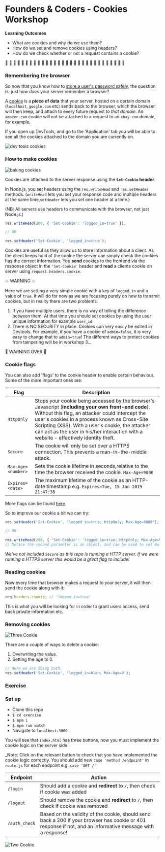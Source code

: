 # Founders & Coders - Cookies Workshop

__Learning Outcomes__

- What are cookies and why do we use them?
- How do we set and remove cookies using headers?
- How do we check whether or not a request contains a cookie?

:cookie: :cookie: :cookie: :cookie: :cookie: :cookie: :cookie: :cookie: :cookie: :cookie: :cookie: :cookie: :cookie: :cookie: :cookie: :cookie: :cookie: :cookie: :cookie: :cookie: :cookie: :cookie: :cookie: :cookie: :cookie: :cookie: :cookie: :cookie: :cookie: :cookie:

### Remembering the browser

So now that you know how to [store a user's password safely](https://github.com/foundersandcoders/ws-password-management), the question is: just how *does* your server remember a browser?

A [cookie](https://developer.mozilla.org/en-US/docs/Web/HTTP/Cookies) is a **piece of data** that your server, hosted on a certain domain (`localhost`, `google.com` etc) sends back to the browser, which the browser will then keep, and attach to every future request _to that domain_. An `amazon.com` cookie will not be attached to a request to an `ebay.com` domain, for example.

If you open up DevTools, and go to the 'Application' tab you will be able to see all the cookies attached to the domain you are currently on.

![dev tools cookies](https://user-images.githubusercontent.com/9598261/32705742-2166ff4e-c80f-11e7-84a8-2212ce48236c.gif)

### How to make cookies

![baking cookies](https://user-images.githubusercontent.com/22657280/32729448-b8d821a2-c87b-11e7-917e-7617d83c6722.gif)

Cookies are attached to the server response using the **`Set-Cookie` header**.

In Node.js, you set headers using the `res.writeHead` and `res.setHeader`  methods. (`writeHead` lets you set your response code and multiple headers at the same time,`setHeader` lets you set one header at a time.)

(NB: All servers use headers to communicate with the browser, not just Node.js.)

```javascript
res.writeHead(200, { 'Set-Cookie': 'logged_in=true' });

// OR

res.setHeader('Set-Cookie', 'logged_in=true');
```

Cookies are useful as they allow us to store information about a client. As the client keeps hold of the cookie the server can simply check the cookies has the correct information. You **send** cookies to the frontend via the response object in the ```'Set-Cookie'``` header and **read** a clients cookie on server using ```request.headers.cookie```.

:boom: WARNING :boom:

Here we are setting a very simple cookie with a key of `logged_in` and a value of `true`. It will do for now as we are focusing purely on how to transmit cookies, but in reality there are two problems.

1. If you have multiple users, there is no way of telling the difference between them. At that time you should set cookies by using the user unique information for example ```user_id```
2. There is NO SECURITY in place. Cookies can very easily be edited in Devtools. For example, if you have a cookie of `admin=false`, it is very easy to change that to `admin=true`! The different ways to protect cookies from tampering will be in workshop 3...

:star2: WARNING OVER :star2:

### Cookie flags
You can also add 'flags' to the cookie header to enable certain behaviour. Some of the more important ones are:

Flag | Description
---|---
`HttpOnly` |  Stops your cookie being accessed by the browser's Javascript (**including your own front-end code**). Without this flag, an attacker could intercept the user's cookies in a process known as Cross-Site Scripting (XSS). With a user's cookie, the attacker can act as the user in his/her interaction with a website - effectively identity theft.
`Secure` | The cookie will only be set over a HTTPS connection. This prevents a man-in-the-middle attack.
`Max-Age=<number>` | Sets the cookie lifetime in seconds,relative to the time the browser received the cookie. ```Max-Age=9000```
`Expires=<date>` | The maximum lifetime of the cookie as an HTTP-date timestamp e.g. `Expires=Tue, 15 Jan 2019 21:47:38`


More flags can be found [here](https://developer.mozilla.org/en-US/docs/Web/HTTP/Headers/Set-Cookie).

So to improve our cookie a bit we can try:

```javascript
res.setHeader('Set-Cookie', 'logged_in=true; HttpOnly; Max-Age=9000');

// OR

res.writeHead(200, { 'Set-Cookie': 'logged_in=true; HttpOnly; Max-Age=9000' });
// Notice the second parameter is an object, and can be used to set multiple headers.
```

*We've not included ```Secure``` as this repo is running a HTTP server. If we were running a HTTPS server this would be a great flag to include!*

### Reading cookies
Now every time that browser makes a request to your server, it will then send the cookie along with it:

```javascript
req.headers.cookie; // 'logged_in=true'
```

This is what you will be looking for in order to grant users access, send back private information etc.

### Removing cookies
![Three Cookie](https://media.giphy.com/media/EKUvB9uFnm2Xe/giphy.gif)

There are a couple of ways to delete a cookie:
1. Overwriting the value.
2. Setting the age to 0.

```javascript
// Here we are doing both.
res.setHeader('Set-Cookie', 'logged_in=blah; Max-Age=0');
```

### Exercise

### Set up
+ Clone this repo
+ `$ cd exercise`
+ `$ npm i`
+ `$ npm run watch`
+ Navigate to `localhost:3000`

You will see that `index.html` has three buttons, now you must implement the cookie logic on the server side:

_Note: Click on the relevant button to check that you have implemented the cookie logic correctly. You should add new `case 'method /endpoint'` in `route.js` for each endpoint e.g. `case 'GET /'`

Endpoint | Action
---|---
`/login` | Should add a cookie and **redirect** to `/`, then check if cookie was added
`/logout` | Should remove the cookie and **redirect** to `/`, then check if cookie was removed
`/auth_check` | Based on the validity of the cookie, should send back a 200 if your browser has cookie or 401 response if not, and an informative message with a response!


![Two Cookie](https://media.giphy.com/media/nqEztrBh06uti/giphy.gif)
